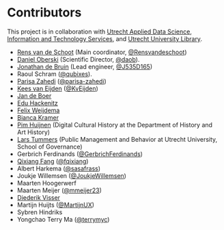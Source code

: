# Contributors
This project is in collaboration with [Utrecht Applied Data Science](https://www.uu.nl/en/research/applied-data-science),
[Information and Technology Services](https://www.uu.nl/en/organisation/information-and-technology-services-its), and [Utrecht University Library](https://www.uu.nl/en/university-library).

- [Rens van de Schoot](https://www.rensvandeschoot.com) (Main coordinator, [@Rensvandeschoot](https://github.com/Rensvandeschoot))
- [Daniel Oberski](https://www.uu.nl/staff/DLOberski) (Scientific Director, [@daob](https://github.com/daob)).
-  [Jonathan de Bruin](https://www.uu.nl/staff/JdeBruin1) (Lead engineer, [@J535D165](https://github.com/J535D165))
- Raoul Schram ([@qubixes](https://github.com/qubixes)).
- [Parisa Zahedi](https://www.linkedin.com/in/parisa-zahedi-28b17148/) ([@parisa-zahedi](https://github.com/parisa-zahedi))
- [Kees van Eijden](https://www.uu.nl/staff/CJvanEijden) ([@KvEijden](https://github.com/KvEijden))
- [Jan de Boer](https://www.uu.nl/staff/JdeBoer)
- [Edu Hackenitz](https://www.uu.nl/staff/EJMHackenitz)
- [Felix Weijdema](https://www.uu.nl/staff/FPWeijdema)
- [Bianca Kramer](https://www.uu.nl/staff/BMRKramer)
- [Pim Huijnen](https://www.uu.nl/staff/PHuijnen) (Digital Cultural History at the Department of History and Art History)
- [Lars Tummers](https://www.uu.nl/staff/LGTummers) (Public Management and Behavior at Utrecht University, School of Governance)
- Gerbrich Ferdinands ([@GerbrichFerdinands](https://github.com/GerbrichFerdinands))
- [Qixiang Fang](https://www.uu.nl/staff/QFang) ([@fqixiang](https://github.com/fqixiang))
- Albert Harkema ([@sasafrass](https://github.com/sasafrass))
- Joukje Willemsen ([@JoukjeWillemsen](https://github.com/JoukjeWillemsen))
- Maarten Hoogerwerf
- Maarten Meijer ([@mmeijer23](https://github.com/mmeijer23))
- [Diederik Visser](https://nl.linkedin.com/in/diederikvisser)
- Martijn Huijts ([@MartijnUX](https://github.com/MartijnUX))
- Sybren Hindriks
- Yongchao Terry Ma ([@terrymyc](https://github.com/terrymyc))
